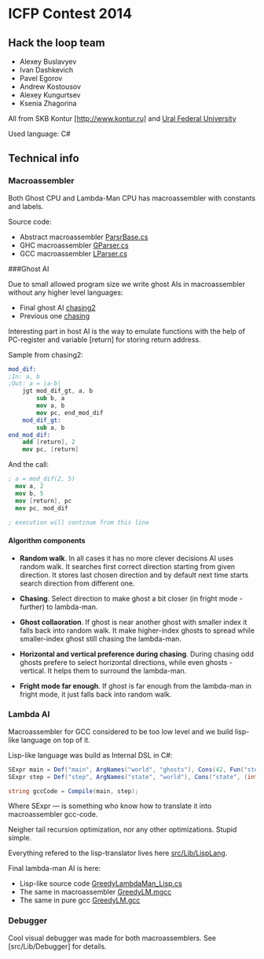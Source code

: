 # ICFP Contest 2014

## Hack the loop team
  * Alexey Buslavyev
  * Ivan Dashkevich
  * Pavel Egorov
  * Andrew Kostousov
  * Alexey Kungurtsev
  * Ksenia Zhagorina

All from SKB Kontur [http://www.kontur.ru] and [Ural Federal University](http://www.urfu.ru)

Used language: C#

## Technical info

### Macroassembler

Both Ghost CPU and Lambda-Man CPU has macroassembler with constants and labels.

Source code:
  * Abstract macroassembler [ParsrBase.cs](src/Lib/Parsing/ParserBase.cs)
  * GHC macroassembler [GParser.cs](src/Lib/Parsing/GParsing/GParser.cs)
  * GCC macroassembler [LParser.cs](src/Lib/Parsing/LParsing/LParser.cs)

###Ghost AI

Due to small allowed program size we write ghost AIs in macroassembler without any higher level languages:

  * Final ghost AI [chasing2](ghosts/chasing2.mghc)
  * Previous one [chasing](ghosts/chasing.mghc)

Interesting part in host AI is the way to emulate functions with the help of PC-register and variable [return] for storing return address.

Sample from chasing2:
```nasm
mod_dif:
;In: a, b
;Out: a = |a-b|
	jgt mod_dif_gt, a, b
		sub b, a
		mov a, b
		mov pc, end_mod_dif
	mod_dif_gt:
		sub a, b
end_mod_dif:
	add [return], 2
	mov pc, [return]
```

And the call:
```nasm
; a = mod_dif(2, 5)
  mov a, 2
  mov b, 5
  mov [return], pc
  mov pc, mod_dif
  
; execution will continue from this line
```

#### Algorithm components

* **Random walk**. In all cases it has no more clever decisions AI uses random walk. It searches first correct direction starting from given direction. It stores last chosen direction and by default next time starts search direction from different one.
* **Chasing**. Select direction to make ghost a bit closer (in fright mode - further) to lambda-man.

* **Ghost collaoration**. If ghost is near another ghost with smaller index it falls back into random walk. It make higher-index ghosts to spread while smaller-index ghost still chasing the lambda-man.

* **Horizontal and vertical preference during chasing**. During chasing odd ghosts prefere to select horizontal directions, while even ghosts - vertical. It helps them to surround the lambda-man.

* **Fright mode far enough**. If ghost is far enough from the lambda-man in fright mode, it just falls back into random walk.

### Lambda AI

Macroassembler for GCC considered to be too low level and we build lisp-like language on top of it.

Lisp-like language was build as Internal DSL in C#:

```csharp
SExpr main = Def("main", ArgNames("world", "ghosts"), Cons(42, Fun("step")));
SExpr step = Def("step", ArgNames("state", "world"), Cons("state", (int)Direction.Right));

string gccCode = Compile(main, step);
```

Where SExpr — is something who know how to translate it into macroassembler gcc-code.

Neigher tail recursion optimization, nor any other optimizations. Stupid simple.

Everything refered to the lisp-translator lives here [src/Lib/LispLang](src/Lib/LispLang).

Final lambda-man AI is here:
* Lisp-like source code [GreedyLambdaMan_Lisp.cs](src/Lib/AI/GreedyLambdaMan_Lisp.cs)
* The same in macroassembler [GreedyLM.mgcc](gcc-samples/GreedyLM.mgcc)
* The same in pure gcc [GreedyLM.gcc](gcc-samples/GreedyLM.gcc)


### Debugger

Cool visual debugger was made for both macroassemblers. See [src/Lib/Debugger] for details.
